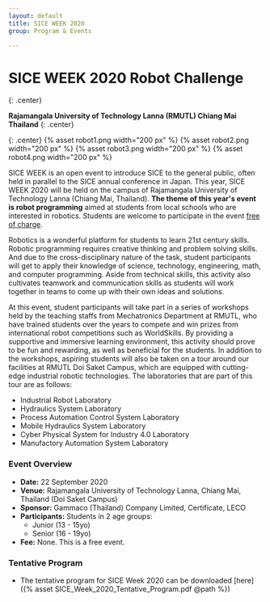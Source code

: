 ```yaml
---
layout: default
title: SICE WEEK 2020
group: Program & Events

---
```


# SICE WEEK 2020 Robot Challenge
{: .center}

**Rajamangala University of Technology Lanna (RMUTL) Chiang Mai Thailand**
{: .center}

{: .center}
{% asset robot1.png width="200 px" %}
{% asset robot2.png width="200 px" %}
{% asset robot3.png width="200 px" %}
{% asset robot4.png width="200 px" %}

SICE WEEK is an open event to introduce SICE to the general public, often held in parallel to the SICE annual conference in Japan. This year, SICE WEEK 2020 will be held on the campus of Rajamangala University of Technology Lanna (Chiang Mai, Thailand). **The theme of this year's event is robot programming** aimed at students from local schools who are interested in robotics. Students are welcome to participate in the event <u>free of charge</u>. 

Robotics is a wonderful platform for students to learn 21st century skills. Robotic programming requires creative thinking and problem solving skills. And due to the cross-disciplinary nature of the task, student participants will get to apply their knowledge of science, technology, engineering, math, and computer programming. Aside from technical skills, this activity also cultivates teamwork and communication skills as students will work together in teams to come up with their own ideas and solutions. 

At this event, student participants will take part in a series of workshops held by the teaching staffs from Mechatronics Department at RMUTL, who have trained students over the years to compete and win prizes from international robot competitions such as WorldSkills. By providing a supportive and immersive learning environment, this activity should prove to be fun and rewarding, as well as beneficial for the students. In addition to the workshops, aspiring students will also be taken on a tour around our facilities at RMUTL Doi Saket Campus, which are equipped with cutting-edge industrial robotic technologies. The laboratories that are part of this tour are as follows: 

- Industrial Robot Laboratory
- Hydraulics System Laboratory
- Process Automation Control System Laboratory
- Mobile Hydraulics System Laboratory
- Cyber Physical System for Industry 4.0 Laboratory
- Manufactory Automation System Laboratory

### Event Overview

- **Date:** 22 September 2020
- **Venue:** Rajamangala University of Technology Lanna, Chiang Mai, Thailand (Doi Saket Campus)
- **Sponsor:** Gammaco (Thailand) Company Limited, Certificate, LECO
- **Participants:** Students in 2 age groups:
  - Junior (13 - 15yo)
  - Senior (16 - 19yo)
- **Fee:** None. This is a free event.

### Tentative Program

- The tentative program for SICE Week 2020 can be downloaded [here]({% asset SICE_Week_2020_Tentative_Program.pdf @path %})


